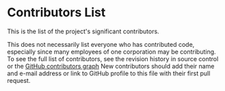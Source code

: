 # Contributors List

This is the list of the project's significant contributors.

This does not necessarily list everyone who has contributed code, especially
since many employees of one corporation may be contributing. To see the full
list of contributors, see the revision history in source control or the [GitHub
contributors
graph](https://github.com/Ed-Fi-Exchange-OSS/Ed-Fi-TPDM-Community-Artifacts/graphs/contributors)
New contributors should add their name and e-mail address or link to GitHub
profile to this file with their first pull request.
